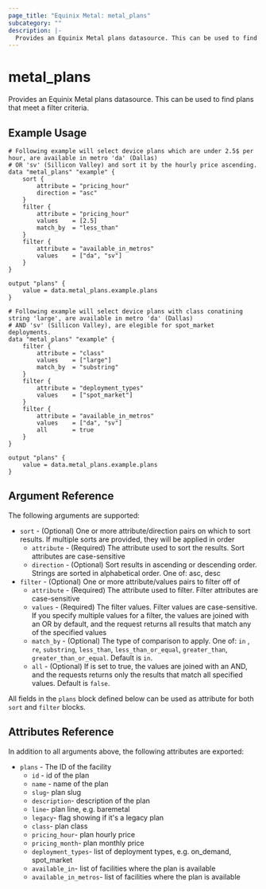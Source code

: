 ```yaml
---
page_title: "Equinix Metal: metal_plans"
subcategory: ""
description: |-
  Provides an Equinix Metal plans datasource. This can be used to find plans that meet a filter criteria.
---
```


# metal_plans

Provides an Equinix Metal plans datasource. This can be used to find plans that meet a filter criteria.

## Example Usage

```hcl
# Following example will select device plans which are under 2.5$ per hour, are available in metro 'da' (Dallas)
# OR 'sv' (Sillicon Valley) and sort it by the hourly price ascending.
data "metal_plans" "example" {
    sort {
        attribute = "pricing_hour"
        direction = "asc"
    }
    filter {
        attribute = "pricing_hour"
        values    = [2.5]
        match_by  = "less_than"
    }
    filter {
        attribute = "available_in_metros"
        values    = ["da", "sv"]
    }
}

output "plans" {
    value = data.metal_plans.example.plans
}
```

```hcl
# Following example will select device plans with class conatining string 'large', are available in metro 'da' (Dallas)
# AND 'sv' (Sillicon Valley), are elegible for spot_market deployments.
data "metal_plans" "example" {
    filter {
        attribute = "class"
        values    = ["large"]
        match_by  = "substring"
    }
    filter {
        attribute = "deployment_types"
        values    = ["spot_market"]
    }
    filter {
        attribute = "available_in_metros"
        values    = ["da", "sv"]
        all       = true
    }
}

output "plans" {
    value = data.metal_plans.example.plans
}
```

## Argument Reference

The following arguments are supported:

* `sort` - (Optional) One or more attribute/direction pairs on which to sort results. If multiple
sorts are provided, they will be applied in order
  - `attribute` - (Required) The attribute used to sort the results. Sort attributes are case-sensitive
  - `direction` - (Optional) Sort results in ascending or descending order. Strings are sorted in alphabetical order. One of: asc, desc
* `filter` - (Optional) One or more attribute/values pairs to filter off of
  - `attribute` - (Required) The attribute used to filter. Filter attributes are case-sensitive
  - `values` - (Required) The filter values. Filter values are case-sensitive. If you specify multiple values for a filter, the values are joined with an OR by default, and the request returns all results that match any of the specified values
  - `match_by` - (Optional) The type of comparison to apply. One of: `in` , `re`, `substring`, `less_than`, `less_than_or_equal`, `greater_than`, `greater_than_or_equal`. Default is `in`.
  - `all` - (Optional) If is set to true, the values are joined with an AND, and the requests returns only the results that match all specified values. Default is `false`.

All fields in the `plans` block defined below can be used as attribute for both `sort` and `filter` blocks.

## Attributes Reference

In addition to all arguments above, the following attributes are exported:

* `plans` - The ID of the facility
  - `id` - id of the plan
  - `name` - name of the plan
  - `slug`- plan slug
  - `description`- description of the plan
  - `line`- plan line, e.g. baremetal
  - `legacy`- flag showing if it's a legacy plan
  - `class`- plan class
  - `pricing_hour`- plan hourly price
  - `pricing_month`- plan monthly price
  - `deployment_types`- list of deployment types, e.g. on_demand, spot_market
  - `available_in`- list of facilities where the plan is available
  - `available_in_metros`- list of facilities where the plan is available
